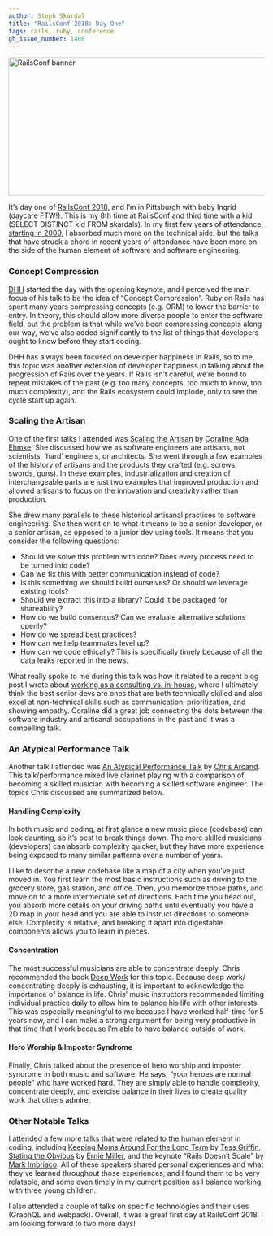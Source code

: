 ```yaml
---
author: Steph Skardal
title: "RailsConf 2018: Day One"
tags: rails, ruby, conference
gh_issue_number: 1408
---
```


<img src="/blog/2018/04/17/railsconf-2018-day-one/railsconf-2018.jpg" width="770" height="272" alt="RailsConf banner" />

It’s day one of [RailsConf 2018](https://railsconf.com/), and I’m in Pittsburgh with baby Ingrid (daycare FTW!). This is my 8th time at RailsConf and third time with a kid (SELECT DISTINCT kid FROM skardals). In my first few years of attendance, [starting in 2009](/blog/2009/05/06/cinco-de-rails), I absorbed much more on the technical side, but the talks that have struck a chord in recent years of attendance have been more on the side of the human element of software and software engineering.

### Concept Compression

[DHH](http://david.heinemeierhansson.com/) started the day with the opening keynote, and I perceived the main focus of his talk to be the idea of “Concept Compression”. Ruby on Rails has spent many years compressing concepts (e.g. ORM) to lower the barrier to entry. In theory, this should allow more diverse people to enter the software field, but the problem is that while we’ve been compressing concepts along our way, we’ve also added significantly to the list of things that developers ought to know before they start coding.

DHH has always been focused on developer happiness in Rails, so to me, this topic was another extension of developer happiness in talking about the progression of Rails over the years. If Rails isn’t careful, we’re bound to repeat mistakes of the past (e.g. too many concepts, too much to know, too much complexity), and the Rails ecosystem could implode, only to see the cycle start up again.

### Scaling the Artisan

One of the first talks I attended was [Scaling the Artisan](https://where.coraline.codes/talks/scaling/) by [Coraline Ada Ehmke](https://where.coraline.codes/). She discussed how we as software engineers are artisans, not scientists, ‘hard’ engineers, or architects. She went through a few examples of the history of artisans and the products they crafted (e.g. screws, swords, guns). In these examples, industrialization and creation of interchangeable parts are just two examples that improved production and allowed artisans to focus on the innovation and creativity rather than production.

She drew many parallels to these historical artisanal practices to software engineering. She then went on to what it means to be a senior developer, or a senior artisan, as opposed to a junior dev using tools. It means that you consider the following questions:

* Should we solve this problem with code? Does every process need to be turned into code?
* Can we fix this with better communication instead of code?
* Is this something we should build ourselves? Or should we leverage existing tools?
* Should we extract this into a library? Could it be packaged for shareability?
* How do we build consensus? Can we evaluate alternative solutions openly?
* How do we spread best practices? 
* How can we help teammates level up?
* How can we code ethically? This is specifically timely because of all the data leaks reported in the news.

What really spoke to me during this talk was how it related to a recent blog post I wrote about [working as a consulting vs. in-house](/blog/2018/03/28/in-house-to-consulting), where I ultimately think the best senior devs are ones that are both technically skilled and also excel at non-technical skills such as communication, prioritization, and showing empathy. Coraline did a great job connecting the dots between the software industry and artisanal occupations in the past and it was a compelling talk.

### An Atypical Performance Talk

Another talk I attended was [An Atypical Performance Talk](https://chrisarcand.com/talks/an-atypical-performance-talk/) by [Chris Arcand](https://chrisarcand.com/). This talk/​performance mixed live clarinet playing with a comparison of becoming a skilled musician with becoming a skilled software engineer. The topics Chris discussed are summarized below.
 
#### Handling Complexity

In both music and coding, at first glance a new music piece (codebase) can look daunting, so it’s best to break things down. The more skilled musicians (developers) can absorb complexity quicker, but they have more experience being exposed to many similar patterns over a number of years.

I like to describe a new codebase like a map of a city when you’ve just moved in. You first learn the most basic instructions such as driving to the grocery store, gas station, and office. Then, you memorize those paths, and move on to a more intermediate set of directions. Each time you head out, you absorb more details on your driving paths until eventually you have a 2D map in your head and you are able to instruct directions to someone else. Complexity is relative, and breaking it apart into digestable components allows you to learn in pieces. 

#### Concentration

The most successful musicians are able to concentrate deeply. Chris recommended the book [Deep Work](http://calnewport.com/books/deep-work/) for this topic. Because deep work/​concentrating deeply is exhausting, it is important to acknowledge the importance of balance in life. Chris’ music instructors recommended limiting individual practice daily to allow him to balance his life with other interests. This was especially meaningful to me because I have worked half-time for 5 years now, and I can make a strong argument for being very productive in that time that I work because I’m able to have balance outside of work.

#### Hero Worship & Imposter Syndrome

Finally, Chris talked about the presence of hero worship and imposter syndrome in both music and software. He says, “your heroes are normal people” who have worked hard. They are simply able to handle complexity, concentrate deeply, and exercise balance in their lives to create quality work that others admire.

### Other Notable Talks

I attended a few more talks that were related to the human element in coding, including [Keeping Moms Around For the Long Term](https://railsconf.com/program/sessions#session-528) by [Tess Griffin](http://headway.io/about/tess-griffin/), [Stating the Obvious](https://speakerdeck.com/erniemiller/stating-the-obvious) by [Ernie Miller](https://ernie.io/), and the keynote “Rails Doesn’t Scale” by [Mark Imbriaco](https://www.linkedin.com/in/imbriaco). All of these speakers shared personal experiences and what they’ve learned throughout those experiences, and I found them to be very relatable, and some even timely in my current position as I balance working with three young children.

I also attended a couple of talks on specific technologies and their uses (GraphQL and webpack). Overall, it was a great first day at RailsConf 2018. I am looking forward to two more days!
